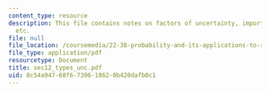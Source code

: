 ```yaml
---
content_type: resource
description: This file contains notes on factors of uncertainty, important sources
  etc.
file: null
file_location: /coursemedia/22-38-probability-and-its-applications-to-reliability-quality-control-and-risk-assessment-fall-2005/8c54a94768f6739618620b420dafb0c1_sec12_types_unc.pdf
file_type: application/pdf
resourcetype: Document
title: sec12_types_unc.pdf
uid: 8c54a947-68f6-7396-1862-0b420dafb0c1
---
```

